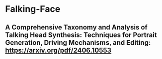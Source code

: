 # Falking-Face

## A Comprehensive Taxonomy and Analysis of Talking Head Synthesis: Techniques for Portrait Generation, Driving Mechanisms, and Editing: https://arxiv.org/pdf/2406.10553
